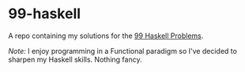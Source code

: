 # 99-haskell

A repo containing my solutions for the [99 Haskell Problems](https://wiki.haskell.org/99_questions).

*Note:* I enjoy programming in a Functional paradigm so I've decided to sharpen my Haskell skills. Nothing fancy.

